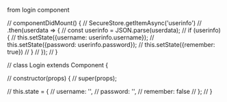 from login component

// componentDidMount() {
//     SecureStore.getItemAsync('userinfo')
//         .then(userdata => {
//             const userinfo = JSON.parse(userdata);
//             if (userinfo) {
//                 this.setState({username: userinfo.username});
//                 this.setState({password: userinfo.password});
//                 this.setState({remember: true})
//             }
//         });
// }

// class Login extends Component {
    
//     constructor(props) {
//         super(props);

//         this.state = {
//             username: '',
//             password: '',
//             remember: false
//         };
//     }
